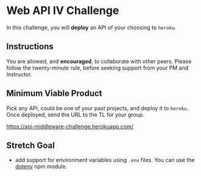 # Web API IV Challenge

In this challenge, you will **deploy** an API of your choosing to `heroku`.

## Instructions

You are allowed, and **encouraged**, to collaborate with other peers. Please follow the twenty-minute rule, before seeking support from your PM and Instructor.

## Minimum Viable Product

Pick any API, could be one of your past projects, and deploy it to `heroku`. Once deployed, send the URL to the TL for your group.

https://api-middleware-challenge.herokuapp.com/

## Stretch Goal

- add support for environment variables using `.env` files. You can use the [dotenv](https://www.npmjs.com/package/dotenv) npm module.
